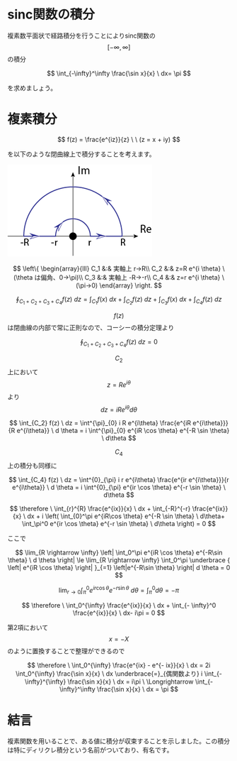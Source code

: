 # sinc関数の積分

複素数平面状で経路積分を行うことによりsinc関数の$$[-\infty, \infty]$$の積分

$$
\int_{-\infty}^\infty \frac{\sin x}{x} \ dx= \pi
$$

を求めましょう。

# 複素積分

$$
f(z) = \frac{e^{iz}}{z} \ \ (z = x + iy)
$$

を以下のような閉曲線上で積分することを考えます。

![sinc.png](/images/math/sinc.png)

$$
\left\{ \begin{array}{lll}
C_1 &:& 実軸上 r→R\\
C_2 &:& z=R e^{i \theta} \ (\theta は偏角、0→\pi)\\
C_3 &:& 実軸上 -R→-r\\
C_4 &:& z=r e^{i \theta} \ (\pi→0)
\end{array} \right.
$$

$$
\oint_{C_1 +C_2 +C_3 +C_4} f(z) \ dz 
= \int_{C_1} f(x) \ dx +\int_{C_2} f(z) \ dz + \int_{C_3} f(x) \ dx + \int_{C_4} f(z) \ dz 
$$

$$f(z)$$は閉曲線の内部で常に正則なので、コーシーの積分定理より

$$
\oint_{C_1 +C_2 +C_3 +C_4} f(z) \ dz = 0 
$$

$$C_2$$上において$$z=Re^{i\theta}$$より$$dz=iRe^{i\theta} d\theta$$

$$
\int_{C_2} f(z) \ dz 
= \int^{\pi}_{0} i R e^{i\theta} \frac{e^{iR e^{i\theta}}}{R e^{i\theta}} \ d \theta 
= i \int^{\pi}_{0} e^{iR \cos \theta} e^{-R \sin \theta} \ d\theta
$$

$$C_4$$上の積分も同様に

$$
\int_{C_4} f(z) \ dz 
= \int^{0}_{\pi} i r e^{i\theta} \frac{e^{ir e^{i\theta}}}{r e^{i\theta}} \ d \theta
= i \int^{0}_{\pi} e^{ir \cos \theta} e^{-r \sin \theta} \ d\theta
$$

$$
\therefore \ \int_{r}^{R} \frac{e^{ix}}{x} \ dx + \int_{-R}^{-r} \frac{e^{ix}}{x} \ dx + i \left( \int_{0}^\pi e^{iR\cos \theta} e^{-R \sin \theta} \  d\theta+ \int_\pi^0 e^{ir \cos \theta} e^{-r \sin \theta} \  d\theta \right) 
= 0
$$

ここで

$$
\lim_{R \rightarrow \infty} \left| \int_0^\pi e^{iR \cos \theta} e^{-R\sin \theta} \  d \theta \right| 
\le \lim_{R \rightarrow \infty} \int_0^\pi 
\underbrace { \left| e^{iR \cos \theta} \right| }_{=1} \left|e^{-R\sin \theta} \right| d \theta 
= 0 
$$

$$
\lim_{r \rightarrow 0} \int_\pi^0 e^{ir \cos \theta} e^{-r \sin \theta} \ d \theta 
= \int_\pi^0 d \theta 
= - \pi
$$

$$
\therefore \ \int_0^{\infty}  \frac{e^{ix}}{x} \ dx + \int_{- \infty}^0 \frac{e^{ix}}{x} \ dx- i\pi 
= 0 
$$

第2項において$$x=-X$$のように置換することで整理ができるので

$$
\therefore \ \int_0^{\infty} \frac{e^{ix} - e^{- ix}}{x} \ dx
= 2i \int_0^{\infty} \frac{\sin x}{x} \ dx
\underbrace{=}_{偶関数より} i \int_{-\infty}^{\infty} \frac{\sin x}{x} \ dx
= i\pi 
\ \Longrightarrow \int_{-\infty}^\infty \frac{\sin x}{x} \ dx 
= \pi 
$$

# 結言

複素関数を用いることで、ある値に積分が収束することを示しました。この積分は特にディリクレ積分という名前がついており、有名です。
